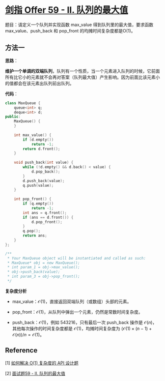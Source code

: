 # [剑指 Offer 59 - II. 队列的最大值](https://leetcode-cn.com/problems/dui-lie-de-zui-da-zhi-lcof/)

题目：请定义一个队列并实现函数 max_value 得到队列里的最大值，要求函数max_value、push_back 和 pop_front 的均摊时间复杂度都是O(1)。



## 方法一

**思路**：

​		**维护一个单调的双端队列**，队列有一个性质，当一个元素进入队列的时候，它前面所有比它小的元素就不会再对答案（队列最大值）产生影响。因为前面比该元素小的值都会在该元素出队列前出队列。



**代码**：

```C++
class MaxQueue {
    queue<int> q;
    deque<int> d;
public:
    MaxQueue() {
    }
    
    int max_value() {
        if (d.empty())
            return -1;
        return d.front();
    }
    
    void push_back(int value) {
        while (!d.empty() && d.back() < value) {
            d.pop_back();
        }
        d.push_back(value);
        q.push(value);
    }
    
    int pop_front() {
        if (q.empty())
            return -1;
        int ans = q.front();
        if (ans == d.front()) {
            d.pop_front();
        }
        q.pop();
        return ans;
    }
};

/**
 * Your MaxQueue object will be instantiated and called as such:
 * MaxQueue* obj = new MaxQueue();
 * int param_1 = obj->max_value();
 * obj->push_back(value);
 * int param_3 = obj->pop_front();
 */
```



**复杂度分析**

* max_value：$\mathcal{O}(1)$，直接返回双端队列（或数组）头部的元素。

* pop_front：$\mathcal{O}(1)$，从队列中弹出一个元素，仍然是常数时间复杂度。

* push_back：$\mathcal{O}(1)$，例如 543216，只有最后一次 push_back 操作是 $\mathcal{O}(n)$，其他每次操作的时间复杂度都是 $\mathcal{O}(1)$，均摊时间复杂度为 $(\mathcal{O}(1)\times (n-1)+\mathcal{O}(n))/n=\mathcal{O}(1)$。



## Reference

[1] [如何解决 O(1) 复杂度的 API 设计题](https://leetcode-cn.com/problems/dui-lie-de-zui-da-zhi-lcof/solution/ru-he-jie-jue-o1-fu-za-du-de-api-she-ji-ti-by-z1m/)

[2] [面试题59 - II. 队列的最大值](https://leetcode-cn.com/problems/dui-lie-de-zui-da-zhi-lcof/solution/)

